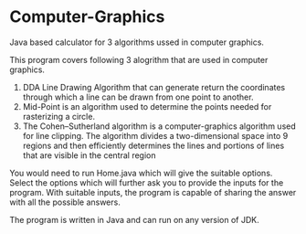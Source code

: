 # Computer-Graphics
Java based calculator for 3 algorithms ussed in computer graphics. 

This program covers following 3 alogrithm that are used in computer graphics. 
  1. DDA Line Drawing Algorithm that can generate return the coordinates through which a line can be drawn from one point to another.
  2. Mid-Point is an algorithm used to determine the points needed for rasterizing a circle. 
  3. The Cohen–Sutherland algorithm is a computer-graphics algorithm used for line clipping. The algorithm divides a two-dimensional space into 9 regions and then efficiently determines the lines and portions of lines that are visible in the central region 

You would need to run Home.java which will give the suitable options. Select the options which will further ask you to provide the inputs for the program. With suitable inputs, the program is capable of sharing the answer with all the possible answers. 

The program is written in Java and can run on any version of JDK.

